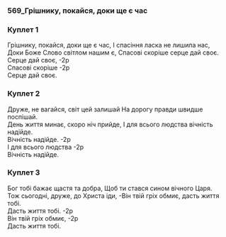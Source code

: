 ### 569_Грішнику, покайся, доки ще є час
### Куплет 1
Грішнику, покайся, доки ще є час, І спасіння ласка не лишила нас, <br/>Доки Боже Слово світлом нашим є, Спасові скоріше серце дай своє.<br/>Серце дай своє, -2р<br/>Спасові скоріше -2р<br/>Серце дай своє.
### Куплет 2
Друже, не вагайся, світ цей залишай На дорогу правди швидше поспішай. <br/>День життя минає, скоро ніч прийде, І для всього людства вічність надійде.<br/>Вічність надійде. -2р<br/>І для всього людства -2р<br/>Вічність надійде.
### Куплет 3
Бог тобі бажає щастя та добра, Щоб ти стався сином вічного Царя.<br/>Тож сьогодні, друже, до Христа іди, -Він твій гріх обмиє, дасть життя тобі.<br/>Дасть життя тобі. -2р<br/>Він твій гріх обмиє, -2р<br/>Дасть життя тобі.
